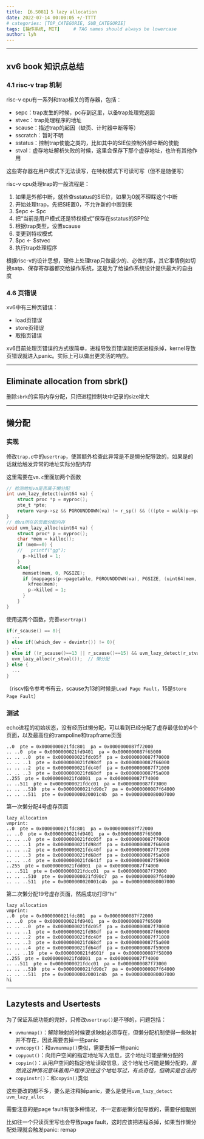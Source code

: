 ```yaml
---
title: 【6.S081】5 lazy allocation
date: 2022-07-14 00:00:05 +/-TTTT
# categories: [TOP_CATEGORIE, SUB_CATEGORIE]
tags: [操作系统, MIT]     # TAG names should always be lowercase
author: lyh
---
```


---
## xv6 book 知识点总结
### 4.1 risc-v trap 机制
risc-v cpu有一系列和trap相关的寄存器，包括：

- sepc：trap发生的时候，pc存到这里，以备trap处理完返回
- stvec：trap处理程序的地址
- scause：描述trap的起因（缺页、计时器中断等等）
- sscratch：暂时不明
- sstatus：控制trap使能之类的，比如其中的SIE位控制外部中断的使能
- stval：虚存地址解析失败的时候，这里会保存下那个虚存地址，也许有其他作用

这些寄存器在用户模式下无法读写，在特权模式下可读可写（但不是随便写）

risc-v cpu处理trap的一般流程是：

1. 如果是外部中断，就检查sstatus的SIE位，如果为0就不理睬这个中断
2. 开始处理trap，先把SIE置0，不允许新的中断到来
3. $epc <- $pc
4. 把“当前是用户模式还是特权模式”保存在sstatus的SPP位
5. 根据trap类型，设置scause
6. 变更到特权模式
7. $pc <- $stvec
8. 执行trap处理程序

根据risc-v的设计思想，硬件上处理trap只做最少的、必做的事，其它事情例如切换satp、保存寄存器都交给操作系统，这是为了给操作系统设计提供最大的自由度

### 4.6 页错误
xv6中有三种页错误：

- load页错误
- store页错误
- 取指页错误

xv6目前处理页错误的方式很简单，进程导致页错误就把该进程杀掉，kernel导致页错误就进入panic。实际上可以做出更灵活的响应。

---
## Eliminate allocation from sbrk()

删除`sbrk`的实际内存分配，只把进程控制块中记录的size增大

---
## 懒分配

### 实现

修改`trap.c`中的`usertrap`，使其额外检查此异常是不是懒分配导致的，如果是的话就给触发异常的地址实际分配内存

这里需要在`vm.c`里面加两个函数

```c
// 检测地址va是否属于懒分配
int uvm_lazy_detect(uint64 va) {
    struct proc *p = myproc();
    pte_t *pte;
    return va<p->sz && PGROUNDDOWN(va) != r_sp() && (((pte = walk(p->pagetable, va, 0))==0) || ((*pte & PTE_V)==0));
}
// 给va所在的页面分配内存
void uvm_lazy_alloc(uint64 va) {
    struct proc* p = myproc();
    char *mem = kalloc();
    if (mem==0) {
    //   printf("gg");
      p->killed = 1;
    }
    else{
      memset(mem, 0, PGSIZE);
      if (mappages(p->pagetable, PGROUNDDOWN(va), PGSIZE, (uint64)mem, PTE_W|PTE_R|PTE_X|PTE_U)!=0) {
        kfree(mem);
        p->killed = 1;
      }
    }
}
```

使用这两个函数，完善`usertrap()`

```c
if(r_scause() == 8){
  ...
} else if((which_dev = devintr()) != 0){
  ...
} else if ((r_scause()==13 || r_scause()==15) && uvm_lazy_detect(r_stval())) {
  uvm_lazy_alloc(r_stval());  // 懒分配
} else {
  ...
}
```

（riscv指令参考书有云，scause为13的时候是`Load Page Fault`，15是`Store Page Fault`）

### 测试

echo进程的初始状态，没有经历过懒分配，可以看到已经分配了虚存最低位的4个页面，以及最高位的trampoline和trapframe页面
```
..0  pte = 0x0000000021fdc801  pa = 0x0000000087f72000
.. ..0  pte = 0x0000000021fd9401  pa = 0x0000000087f65000
.. .. ..0  pte = 0x0000000021fdc05f  pa = 0x0000000087f70000
.. .. ..1  pte = 0x0000000021fd98df  pa = 0x0000000087f66000
.. .. ..2  pte = 0x0000000021fdc40f  pa = 0x0000000087f71000
.. .. ..3  pte = 0x0000000021fd68df  pa = 0x0000000087f5a000
..255  pte = 0x0000000021fdd001  pa = 0x0000000087f74000
.. ..511  pte = 0x0000000021fdcc01  pa = 0x0000000087f73000
.. .. ..510  pte = 0x0000000021fd90c7  pa = 0x0000000087f64000
.. .. ..511  pte = 0x0000000020001c4b  pa = 0x0000000080007000
```
第一次懒分配4号虚存页面
```
lazy allocation
vmprint:
..0  pte = 0x0000000021fdc801  pa = 0x0000000087f72000
.. ..0  pte = 0x0000000021fd9401  pa = 0x0000000087f65000
.. .. ..0  pte = 0x0000000021fdc05f  pa = 0x0000000087f70000
.. .. ..1  pte = 0x0000000021fd98df  pa = 0x0000000087f66000
.. .. ..2  pte = 0x0000000021fdc40f  pa = 0x0000000087f71000
.. .. ..3  pte = 0x0000000021fd68df  pa = 0x0000000087f5a000
.. .. ..4  pte = 0x0000000021fd641f  pa = 0x0000000087f59000
..255  pte = 0x0000000021fdd001  pa = 0x0000000087f74000
.. ..511  pte = 0x0000000021fdcc01  pa = 0x0000000087f73000
.. .. ..510  pte = 0x0000000021fd90c7  pa = 0x0000000087f64000
.. .. ..511  pte = 0x0000000020001c4b  pa = 0x0000000080007000
```
第二次懒分配19号虚存页面，然后成功打印“hi”
```
lazy allocation
vmprint:
..0  pte = 0x0000000021fdc801  pa = 0x0000000087f72000
.. ..0  pte = 0x0000000021fd9401  pa = 0x0000000087f65000
.. .. ..0  pte = 0x0000000021fdc05f  pa = 0x0000000087f70000
.. .. ..1  pte = 0x0000000021fd98df  pa = 0x0000000087f66000
.. .. ..2  pte = 0x0000000021fdc40f  pa = 0x0000000087f71000
.. .. ..3  pte = 0x0000000021fd68df  pa = 0x0000000087f5a000
.. .. ..4  pte = 0x0000000021fd64df  pa = 0x0000000087f59000
.. .. ..19  pte = 0x0000000021fd601f  pa = 0x0000000087f58000
..255  pte = 0x0000000021fdd001  pa = 0x0000000087f74000
.. ..511  pte = 0x0000000021fdcc01  pa = 0x0000000087f73000
.. .. ..510  pte = 0x0000000021fd90c7  pa = 0x0000000087f64000
.. .. ..511  pte = 0x0000000020001c4b  pa = 0x0000000080007000
hi
```
---
## Lazytests and Usertests

为了保证系统功能的完好，只修改`usertrap()`是不够的，问题包括：

- `uvmunmap()`：解除映射的时候要求映射必须存在，但懒分配机制使得一些映射并不存在，因此需要去掉一些panic
- `uvmcopy()`：和`uvmunmap()`类似，需要去掉一些panic
- `copyout()`：向用户空间的指定地址写入信息，这个地址可能是懒分配的
- `copyin()`：从用户空间的指定地址读取信息，这个地址也可能是懒分配的，*虽然说这种情况意味着用户程序没往这个地址写过，有点奇怪，但确实是合法的*
- `copyinstr()`：和`copyin()`类似

这些要改的都不多，要么是注释掉panic，要么是使用`uvm_lazy_detect` `uvm_lazy_alloc`

需要注意的是page fault有很多种情况，不一定都是懒分配导致的，需要仔细甄别

比如往一个只读页里写也会导致page fault，这时应该把进程杀掉，如果当作懒分配处理就会触发panic: remap




